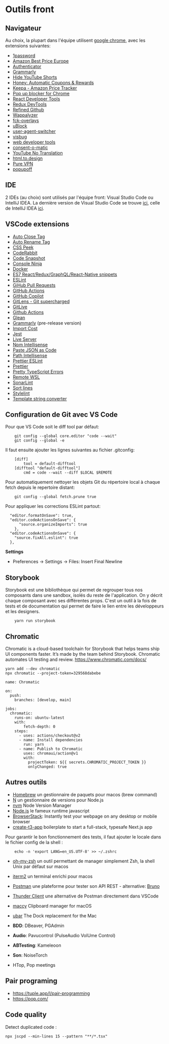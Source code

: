 # Outils front

## Navigateur

Au choix, la plupart dans l'équipe utilisent [google chrome](https://www.google.com/intl/fr/chrome/), avec les extensions suivantes:

- [1password](https://chrome.google.com/webstore/detail/1password-%E2%80%93-password-mana/aeblfdkhhhdcdjpifhhbdiojplfjncoa?hl=fr)
- [Amazon Best Price Europe](https://chromewebstore.google.com/detail/amazon-best-price-europe/iaakgomiepekffchlipoegcgahfcdbad)
- [Authenticator](https://chrome.google.com/webstore/detail/authenticator/bhghoamapcdpbohphigoooaddinpkbai)
- [Grammarly](https://chrome.google.com/webstore/detail/grammarly-grammar-checker/kbfnbcaeplbcioakkpcpgfkobkghlhen?hl=en-US)
- [Hide YouTube Shorts](https://chrome.google.com/webstore/detail/hide-youtube-shorts/aljlkinhomaaahfdojalfmimeidofpih/related)
- [Honey: Automatic Coupons & Rewards](https://chrome.google.com/webstore/detail/honey-automatic-coupons-r/bmnlcjabgnpnenekpadlanbbkooimhnj?hl=fr)
- [Keepa - Amazon Price Tracker](https://chromewebstore.google.com/detail/keepa-amazon-price-tracke/neebplgakaahbhdphmkckjjcegoiijjo)
- [Pop up blocker for Chrome](https://chrome.google.com/webstore/detail/pop-up-blocker-for-chrome/bkkbcggnhapdmkeljlodobbkopceiche)
- [React Developer Tools](https://chrome.google.com/webstore/detail/react-developer-tools/fmkadmapgofadopljbjfkapdkoienihi)
- [Redux DevTools](https://chrome.google.com/webstore/detail/redux-devtools/lmhkpmbekcpmknklioeibfkpmmfibljd)
- [Refined Github](https://chrome.google.com/webstore/detail/refined-github/hlepfoohegkhhmjieoechaddaejaokhf?hl=en)
- [Wappalyzer](https://chrome.google.com/webstore/detail/wappalyzer-technology-pro/gppongmhjkpfnbhagpmjfkannfbllamg)
- [fck-overlays](https://chrome.google.com/webstore/detail/fck-overlays/ppedokobpbdajgiejhnjfbdjlgobcpkp)
- [uBlock](https://chrome.google.com/webstore/detail/ublock-free-ad-blocker/epcnnfbjfcgphgdmggkamkmgojdagdnn)
- [user-agent-switcher](https://chromewebstore.google.com/detail/user-agent-switcher/kchfmpdcejfkipopnolndinkeoipnoia?hl=fr)
- [visbug](https://chromewebstore.google.com/detail/visbug/cdockenadnadldjbbgcallicgledbeoc?hl=en)
- [web developer tools](https://chrome.google.com/webstore/detail/web-developer/bfbameneiokkgbdmiekhjnmfkcnldhhm?hl=fr)
- [consent-o-matic](https://chromewebstore.google.com/detail/consent-o-matic/mdjildafknihdffpkfmmpnpoiajfjnjd?hl=en)
- [YouTube No Translation](https://chromewebstore.google.com/detail/youtube-no-translation/lmkeolibdeeglfglnncmfleojmakecjb)
- [html.to.design](https://chromewebstore.google.com/detail/htmltodesign/ldnheaepmnmbjjjahokphckbpgciiaed)
- [Pure VPN](https://chromewebstore.google.com/detail/pure-vpn-proxy-meilleur-v/bfidboloedlamgdmenmlbipfnccokknp?hl=fr&source=korben.info)
- [popupoff](https://chromewebstore.google.com/detail/popupoff-popup-and-overla/ifnkdbpmgkdbfklnbfidaackdenlmhgh)

## IDE

2 IDEs (au choix) sont utilisés par l'équipe front: Visual Studio Code ou IntelliJ IDEA.
La dernière version de Visual Studio Code se trouve [ici](https://code.visualstudio.com/download), celle de IntelliJ IDEA [ici](https://www.jetbrains.com/fr-fr/idea/download/#section=mac).

## VSCode extensions

- [Auto Close Tag](https://marketplace.visualstudio.com/items?itemName=formulahendry.auto-close-tag)
- [Auto Rename Tag](https://marketplace.visualstudio.com/items?itemName=formulahendry.auto-rename-tag)
- [CSS Peek](https://marketplace.visualstudio.com/items?itemName=pranaygp.vscode-css-peek)
- [CodeRabbit](https://marketplace.visualstudio.com/items?itemName=CodeRabbit.coderabbit-vscode)
- [Code Snapshot](https://marketplace.visualstudio.com/items?itemName=robertz.code-snapshot&ssr=false#overview)
- [Console Ninja](https://marketplace.visualstudio.com/items?itemName=WallabyJs.console-ninja)
- [Docker](https://marketplace.visualstudio.com/items?itemName=ms-azuretools.vscode-docker)
- [ES7 React/Redux/GraphQL/React-Native snippets](https://marketplace.visualstudio.com/items?itemName=dsznajder.es7-react-js-snippets)
- [ESLint](https://marketplace.visualstudio.com/items?itemName=dbaeumer.vscode-eslint)
- [GiHub Pull Requests](https://marketplace.visualstudio.com/items?itemName=GitHub.vscode-pull-request-github)
- [GitHub Actions](https://marketplace.visualstudio.com/items?itemName=GitHub.vscode-github-actions)
- [GitHub Copilot](https://marketplace.visualstudio.com/items?itemName=GitHub.copilot)
- [GitLens - Git supercharged](https://marketplace.visualstudio.com/items?itemName=eamodio.gitlens)
- [GitLive](https://marketplace.visualstudio.com/items?itemName=TeamHub.teamhub)
- [Github Actions](https://marketplace.visualstudio.com/items?itemName=GitHub.vscode-github-actions)
- [Glean](https://marketplace.visualstudio.com/items?itemName=wix.glean)
- [Grammarly](https://marketplace.visualstudio.com/items?itemName=znck.grammarly) (pre-release version)
- [Import Cost](https://marketplace.visualstudio.com/items?itemName=wix.vscode-import-cost)
- [Jest](https://marketplace.visualstudio.com/items?itemName=Orta.vscode-jest)
- [Live Server](https://marketplace.visualstudio.com/items?itemName=ritwickdey.LiveServer)
- [Npm Intellisense](https://marketplace.visualstudio.com/items?itemName=christian-kohler.npm-intellisense)
- [Paste JSON as Code](https://marketplace.visualstudio.com/items?itemName=quicktype.quicktype)
- [Path Intellisense](https://marketplace.visualstudio.com/items?itemName=christian-kohler.path-intellisense)
- [Prettier ESLint](https://marketplace.visualstudio.com/items?itemName=rvest.vs-code-prettier-eslint)
- [Prettier](https://marketplace.visualstudio.com/items?itemName=esbenp.prettier-vscode)
- [Pretty TypeScript Errors](https://marketplace.visualstudio.com/items?itemName=yoavbls.pretty-ts-errors)
- [Remote WSL](https://marketplace.visualstudio.com/items?itemName=ms-vscode-remote.remote-wsl)
- [SonarLint](https://marketplace.visualstudio.com/items?itemName=SonarSource.sonarlint-vscode)
- [Sort lines](https://marketplace.visualstudio.com/items?itemName=Tyriar.sort-lines)
- [Stylelint](https://marketplace.visualstudio.com/items?itemName=stylelint.vscode-stylelint)
- [Template string converter](https://marketplace.visualstudio.com/items?itemName=meganrogge.template-string-converter)

## Configuration de Git avec VS Code

Pour que VS Code soit le diff tool par défaut:

```
    git config --global core.editor "code --wait"
    git config --global -e
```

Il faut ensuite ajouter les lignes suivantes au fichier .gitconfig:

```
    [diff]
        tool = default-difftool
    [difftool "default-difftool"]
        cmd = code --wait --diff $LOCAL $REMOTE
```

Pour automatiquement nettoyer les objets Git du répertoire local à chaque fetch depuis le repertoire distant:

```
    git config --global fetch.prune true
```

Pour appliquer les corrections ESLint partout:

```
  "editor.formatOnSave": true,
  "editor.codeActionsOnSave": {
      "source.organizeImports": true
    },
  "editor.codeActionsOnSave": {
    "source.fixAll.eslint": true
  },
```

**Settings**

- Preferences -> Settings -> Files: Insert Final Newline

## Storybook

Storybook est une bibliothèque qui permet de regrouper tous nos composants dans une sandbox, isolés du reste de l'application. On y décrit chaque composant avec ses différentes props. C'est un outil à la fois de tests et de documentation qui permet de faire le lien entre les développeurs et les designers.

```
    yarn run storybook
```

## Chromatic

Chromatic is a cloud-based toolchain for Storybook that helps teams ship UI components faster. It’s made by the team behind Storybook. Chromatic automates UI testing and review.
https://www.chromatic.com/docs/

```
yarn add --dev chromatic
npx chromatic --project-token=329568dabebe
```

```
name: Chromatic

on:
  push:
    branches: [develop, main]

jobs:
  chromatic:
    runs-on: ubuntu-latest
    with:
        fetch-depth: 0
    steps:
      - uses: actions/checkout@v2
      - name: Install dependencies
        run: yarn
      - name: Publish to Chromatic
        uses: chromaui/action@v1
        with:
          projectToken: ${{ secrets.CHROMATIC_PROJECT_TOKEN }}
          onlyChanged: true

```

## Autres outils

- [Homebrew](https://brew.sh/index_fr) un gestionnaire de paquets pour macos (brew command)
- [N](https://formulae.brew.sh/formula/n) un gestionnaire de versions pour Node.js
- [nvm](https://github.com/nvm-sh/nvm) Node Version Manager
- [Node.js](https://nodejs.org/en/) le fameux runtime javascript
- [BrowserStack](https://www.browserstack.com/): Instantly test your webpage on any desktop or mobile browser
- [create-t3-app](https://create.t3.gg/) boilerplate to start a full-stack, typesafe Next.js app

Pour garantir le bon fonctionnement des tests, il faut ajouter le locale dans le fichier config de la shell :

```
    echo -n 'export LANG=en_US.UTF-8' >> ~/.zshrc
```

- [oh-my-zsh](https://ohmyz.sh/#install) un outil permettant de manager simplement Zsh, la shell Unix par défaut sur macos
- [iterm2](https://iterm2.com/downloads.html) un terminal enrichi pour macos
- [Postman](https://www.postman.com/downloads/) une plateforme pour tester son API REST - alternative: [Bruno](https://www.usebruno.com/)
- [Thunder Client](https://marketplace.visualstudio.com/items?itemName=rangav.vscode-thunder-client) une alternative de Postman directement dans VSCode
- [maccy](https://maccy.app/) Clipboard manager for macOS
- [ubar](https://brawersoftware.com/products/ubar) The Dock replacement for the Mac

- **BDD**: DBeaver, PGAdmin
- **Audio**: Pavucontrol (PulseAudio VolUme Control)
- **ABTesting**: Kameleoon
- **Son**: NoiseTorch
- HTop, Pop meetings

## Pair programing 

- https://tuple.app/l/pair-programming
- https://pop.com/

## Code quality

Detect duplicated code :

```
npx jscpd --min-lines 15 --pattern "**/*.tsx"
```
